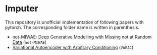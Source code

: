 # Imputer
This repository is unofficial implementation of following papers with pytorch. The corresponding folder name is written in parenthesis.

- [not-MIWAE: Deep Generative Modelling with Missing not at Random Data](https://openreview.net/forum?id=tu29GQT0JFy) (`not-MIWAE`)
- [Variational Autoencoder with Arbitrary Conditioning](https://openreview.net/forum?id=SyxtJh0qYm) (`VAEAC`)
